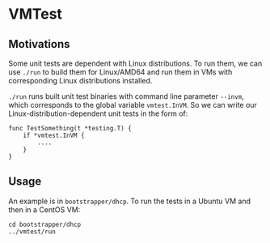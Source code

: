 # VMTest

## Motivations

Some unit tests are dependent with Linux distributions.  To run them,
we can use `./run` to build them for Linux/AMD64 and run them in VMs
with corresponding Linux distributions installed.

`./run` runs built unit test binaries with command line parameter
`--invm`, which corresponds to the global variable `vmtest.InVM`.  So
we can write our Linux-distribution-dependent unit tests in the form
of:

```
func TestSomething(t *testing.T) {
    if *vmtest.InVM {
        ....
    }
}
```

## Usage

An example is in `bootstrapper/dhcp`.  To run the tests in a Ubuntu VM
and then in a CentOS VM:

```
cd bootstrapper/dhcp
../vmtest/run
```

